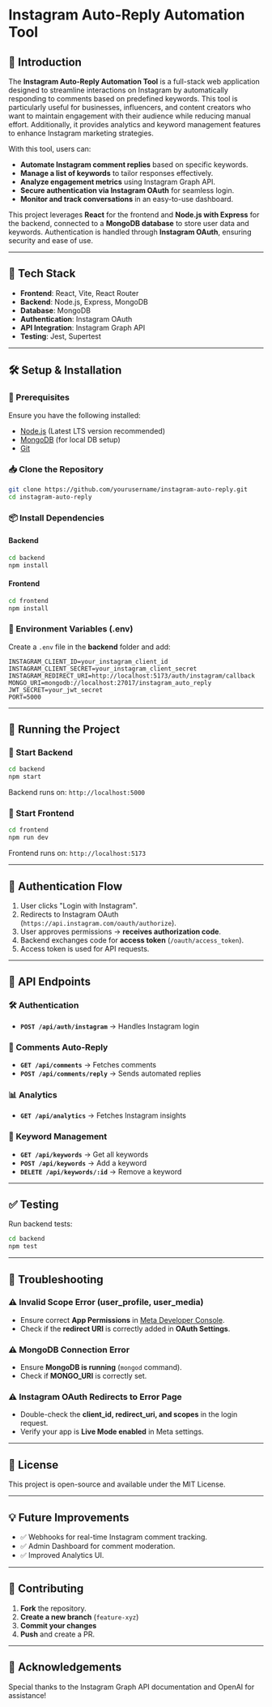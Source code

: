 # Instagram Auto-Reply Automation Tool

## 📌 Introduction
The **Instagram Auto-Reply Automation Tool** is a full-stack web application designed to streamline interactions on Instagram by automatically responding to comments based on predefined keywords. This tool is particularly useful for businesses, influencers, and content creators who want to maintain engagement with their audience while reducing manual effort. Additionally, it provides analytics and keyword management features to enhance Instagram marketing strategies.

With this tool, users can:
- **Automate Instagram comment replies** based on specific keywords.
- **Manage a list of keywords** to tailor responses effectively.
- **Analyze engagement metrics** using Instagram Graph API.
- **Secure authentication via Instagram OAuth** for seamless login.
- **Monitor and track conversations** in an easy-to-use dashboard.

This project leverages **React** for the frontend and **Node.js with Express** for the backend, connected to a **MongoDB database** to store user data and keywords. Authentication is handled through **Instagram OAuth**, ensuring security and ease of use.

---

## 🚀 Tech Stack
- **Frontend**: React, Vite, React Router
- **Backend**: Node.js, Express, MongoDB
- **Database**: MongoDB
- **Authentication**: Instagram OAuth
- **API Integration**: Instagram Graph API
- **Testing**: Jest, Supertest

---

## 🛠️ Setup & Installation

### 🔧 Prerequisites
Ensure you have the following installed:
- [Node.js](https://nodejs.org/) (Latest LTS version recommended)
- [MongoDB](https://www.mongodb.com/try/download/community) (for local DB setup)
- [Git](https://git-scm.com/)

### 📥 Clone the Repository
```sh
git clone https://github.com/yourusername/instagram-auto-reply.git
cd instagram-auto-reply
```

### 📦 Install Dependencies
#### Backend
```sh
cd backend
npm install
```
#### Frontend
```sh
cd frontend
npm install
```

### 🔑 Environment Variables (.env)
Create a `.env` file in the **backend** folder and add:
```env
INSTAGRAM_CLIENT_ID=your_instagram_client_id
INSTAGRAM_CLIENT_SECRET=your_instagram_client_secret
INSTAGRAM_REDIRECT_URI=http://localhost:5173/auth/instagram/callback
MONGO_URI=mongodb://localhost:27017/instagram_auto_reply
JWT_SECRET=your_jwt_secret
PORT=5000
```

---

## 🔄 Running the Project

### 🚀 Start Backend
```sh
cd backend
npm start
```
Backend runs on: `http://localhost:5000`

### 🚀 Start Frontend
```sh
cd frontend
npm run dev
```
Frontend runs on: `http://localhost:5173`

---

## 🔐 Authentication Flow
1. User clicks "Login with Instagram".
2. Redirects to Instagram OAuth (`https://api.instagram.com/oauth/authorize`).
3. User approves permissions → **receives authorization code**.
4. Backend exchanges code for **access token** (`/oauth/access_token`).
5. Access token is used for API requests.

---

## 📡 API Endpoints
### 🛠 Authentication
- **`POST /api/auth/instagram`** → Handles Instagram login

### 💬 Comments Auto-Reply
- **`GET /api/comments`** → Fetches comments
- **`POST /api/comments/reply`** → Sends automated replies

### 📊 Analytics
- **`GET /api/analytics`** → Fetches Instagram insights

### 🔑 Keyword Management
- **`GET /api/keywords`** → Get all keywords
- **`POST /api/keywords`** → Add a keyword
- **`DELETE /api/keywords/:id`** → Remove a keyword

---

## ✅ Testing
Run backend tests:
```sh
cd backend
npm test
```

---

## 🐞 Troubleshooting
### ⚠️ Invalid Scope Error (user_profile, user_media)
- Ensure correct **App Permissions** in [Meta Developer Console](https://developers.facebook.com/).
- Check if the **redirect URI** is correctly added in **OAuth Settings**.

### ⚠️ MongoDB Connection Error
- Ensure **MongoDB is running** (`mongod` command).
- Check if **MONGO_URI** is correctly set.

### ⚠️ Instagram OAuth Redirects to Error Page
- Double-check the **client_id, redirect_uri, and scopes** in the login request.
- Verify your app is **Live Mode enabled** in Meta settings.

---

## 📜 License
This project is open-source and available under the MIT License.

---

## 💡 Future Improvements
- ✅ Webhooks for real-time Instagram comment tracking.
- ✅ Admin Dashboard for comment moderation.
- ✅ Improved Analytics UI.

---

## 🤝 Contributing
1. **Fork** the repository.
2. **Create a new branch** (`feature-xyz`)
3. **Commit your changes**
4. **Push** and create a PR.

---

## 🎉 Acknowledgements
Special thanks to the Instagram Graph API documentation and OpenAI for assistance!
